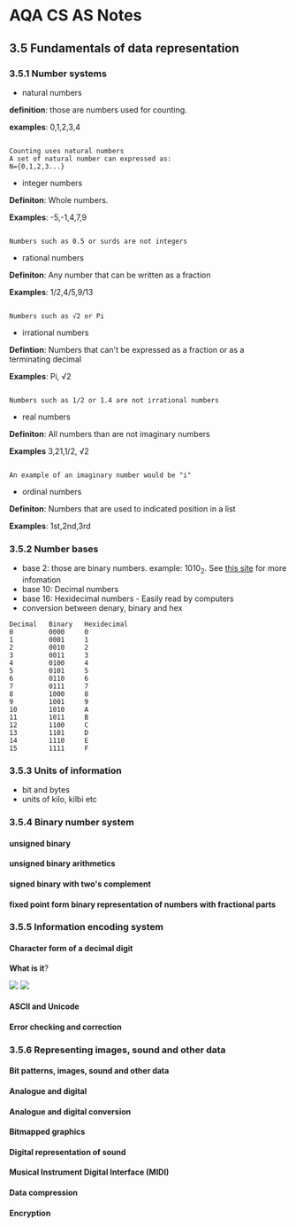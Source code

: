 # AQA CS AS Notes

## 3.5 Fundamentals of data representation

### 3.5.1 Number systems
+ natural numbers

**definition**: those are numbers used for counting.

**examples**: 0,1,2,3,4
``` 

Counting uses natural numbers
A set of natural number can expressed as:
N={0,1,2,3...}

```

+ integer numbers

**Definiton**: Whole numbers.

**Examples**: -5,-1,4,7,9
```

Numbers such as 0.5 or surds are not integers

```


+ rational numbers

**Definiton**: Any number that can be written as a fraction

**Examples**: 1/2,4/5,9/13
```
				   	
Numbers such as √2 or Pi

```

+ irrational numbers

**Defintion**: Numbers that can't be expressed as a fraction or as a terminating decimal
					
**Examples**: Pi, √2
```

Numbers such as 1/2 or 1.4 are not irrational numbers

``` 


+ real numbers

**Definiton**: All numbers than are not imaginary numbers
						 
**Examples** 3,21,1/2, √2
```

An example of an imaginary number would be "i"

```


+ ordinal numbers

**Definiton**: Numbers that are used to indicated position in a list

**Examples**: 1st,2nd,3rd


### 3.5.2 Number bases
+ base 2: those are binary numbers. example: 1010<sub>2</sub>. See [this site](https://bournetocode.com/projects/AQA_AS_Theory/pages/3-5.html) for more infomation
+ base 10: Decimal numbers
+ base 16: Hexidecimal numbers - Easily read by computers
+ conversion between denary, binary and hex

```
Decimal   Binary   Hexidecimal
0		  0000     0
1		  0001     1
2		  0010     2
3		  0011 	   3
4		  0100	   4
5		  0101	   5
6		  0110	   6
7		  0111	   7
8		  1000	   8
9		  1001	   9
10		  1010	   A
11		  1011     B
12		  1100	   C
13		  1101	   D
14		  1110	   E
15		  1111	   F

```


### 3.5.3 Units of information
+ bit and bytes
+ units of kilo, kilbi etc

### 3.5.4 Binary number system

#### unsigned binary
#### unsigned binary arithmetics
#### signed binary with two's complement
#### fixed point form binary representation of numbers with fractional parts

### 3.5.5 Information encoding system

#### Character form of a decimal digit

**What is it**?


<img src="http://www.asciitable.com/index/asciifull.gif"></img>
<img src="https://www.google.co.uk/url?sa=i&rct=j&q=&esrc=s&source=images&cd=&cad=rja&uact=8&ved=0CAcQjRxqFQoTCPuYy4Gf-ccCFYGz2wod3Y0Edw&url=http%3A%2F%2Fwww.mirror.co.uk%2Fnews%2Ftechnology-science%2Ftechnology%2Fcreate-gifs-youtube-videos-video-sharing-4812716&psig=AFQjCNHRhN6mlbw3PkTSrBiHlhtoASOhrA&ust=1442413458547840.gif"></img>











#### ASCII and Unicode
#### Error checking and correction

### 3.5.6 Representing images, sound and other data

#### Bit patterns, images,  sound  and other  data
#### Analogue and digital
#### Analogue and digital conversion
#### Bitmapped graphics
#### Digital representation of sound
#### Musical Instrument Digital Interface (MIDI)
#### Data compression
#### Encryption
